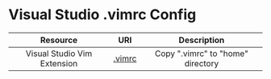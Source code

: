 # Visual Studio .vimrc Config

|          Resource           |                                URI                                 |            Description            |
| :-------------------------: | :----------------------------------------------------------------: | :-------------------------------: |
| Visual Studio Vim Extension | [.vimrc](https://github.com/mezdelex/VSVimConfig/blob/main/.vimrc) | Copy ".vimrc" to "home" directory |
